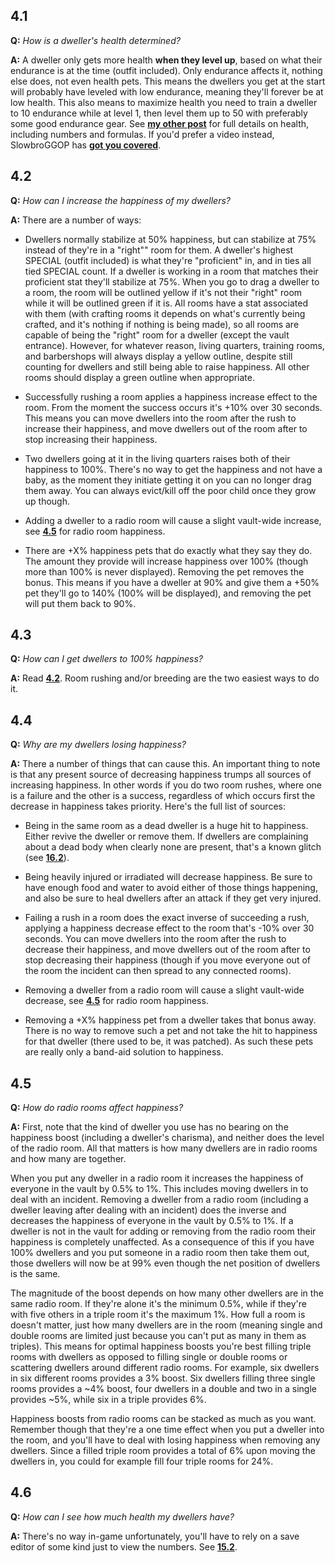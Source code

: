 ## 4.1

**Q:** *How is a dweller's health determined?*

**A:** A dweller only gets more health **when they level up**, based on what their endurance is at the time (outfit included). Only endurance affects it, nothing else does, not even health pets. This means the dwellers you get at the start will probably have leveled with low endurance, meaning they'll forever be at low health. This also means to maximize health you need to train a dweller to 10 endurance while at level 1, then level them up to 50 with preferably some good endurance gear. See **[my other post](https://en.reddit.com/r/foshelter/comments/4c4m46/everything_health/)** for full details on health, including numbers and formulas. If you'd prefer a video instead, SlowbroGGOP has **[got you covered](https://en.reddit.com/r/foshelter/comments/4lhse0/everything_endurance/)**.

## 4.2

**Q:** *How can I increase the happiness of my dwellers?*

**A:** There are a number of ways:

- Dwellers normally stabilize at 50% happiness, but can stabilize at 75% instead of they're in a "right"" room for them. A dweller's highest SPECIAL (outfit included) is what they're "proficient" in, and in ties all tied SPECIAL count. If a dweller is working in a room that matches their proficient stat they'll stabilize at 75%. When you go to drag a dweller to a room, the room will be outlined yellow if it's not their "right" room while it will be outlined green if it is. All rooms have a stat associated with them (with crafting rooms it depends on what's currently being crafted, and it's nothing if nothing is being made), so all rooms are capable of being the "right" room for a dweller (except the vault entrance). However, for whatever reason, living quarters, training rooms, and barbershops will always display a yellow outline, despite still counting for dwellers and still being able to raise happiness. All other rooms should display a green outline when appropriate.

- Successfully rushing a room applies a happiness increase effect to the room. From the moment the success occurs it's +10% over 30 seconds. This means you can move dwellers into the room after the rush to increase their happiness, and move dwellers out of the room after to stop increasing their happiness.

- Two dwellers going at it in the living quarters raises both of their happiness to 100%. There's no way to get the happiness and not have a baby, as the moment they initiate getting it on you can no longer drag them away. You can always evict/kill off the poor child once they grow up though.

- Adding a dweller to a radio room will cause a slight vault-wide increase, see **[4.5](#45)** for radio room happiness.

- There are +X% happiness pets that do exactly what they say they do. The amount they provide will increase happiness over 100% (though more than 100% is never displayed). Removing the pet removes the bonus. This means if you have a dweller at 90% and give them a +50% pet they'll go to 140% (100% will be displayed), and removing the pet will put them back to 90%.

## 4.3

**Q:** *How can I get dwellers to 100% happiness?*

**A:** Read **[4.2](#42)**. Room rushing and/or breeding are the two easiest ways to do it.

## 4.4

**Q:** *Why are my dwellers losing happiness?*

**A:** There a number of things that can cause this. An important thing to note is that any present source of decreasing happiness trumps all sources of increasing happiness. In other words if you do two room rushes, where one is a failure and the other is a success, regardless of which occurs first the decrease in happiness takes priority. Here's the full list of sources:

- Being in the same room as a dead dweller is a huge hit to happiness. Either revive the dweller or remove them. If dwellers are complaining about a dead body when clearly none are present, that's a known glitch (see **[16.2](https://github.com/therabidsquirel/The-Fallout-Shelter-FAQ/wiki/Section-16:-Known-Bugs-and-Glitches#162)**).

- Being heavily injured or irradiated will decrease happiness. Be sure to have enough food and water to avoid either of those things happening, and also be sure to heal dwellers after an attack if they get very injured.

- Failing a rush in a room does the exact inverse of succeeding a rush, applying a happiness decrease effect to the room that's -10% over 30 seconds. You can move dwellers into the room after the rush to decrease their happiness, and move dwellers out of the room after to stop decreasing their happiness (though if you move everyone out of the room the incident can then spread to any connected rooms).

- Removing a dweller from a radio room will cause a slight vault-wide decrease, see **[4.5](#45)** for radio room happiness.

- Removing a +X% happiness pet from a dweller takes that bonus away. There is no way to remove such a pet and not take the hit to happiness for that dweller (there used to be, it was patched). As such these pets are really only a band-aid solution to happiness.

## 4.5

**Q:** *How do radio rooms affect happiness?*

**A:** First, note that the kind of dweller you use has no bearing on the happiness boost (including a dweller's charisma), and neither does the level of the radio room. All that matters is how many dwellers are in radio rooms and how many are together.

When you put any dweller in a radio room it increases the happiness of everyone in the vault by 0.5% to 1%. This includes moving dwellers in to deal with an incident. Removing a dweller from a radio room (including a dweller leaving after dealing with an incident) does the inverse and decreases the happiness of everyone in the vault by 0.5% to 1%. If a dweller is not in the vault for adding or removing from the radio room their happiness is completely unaffected. As a consequence of this if you have 100% dwellers and you put someone in a radio room then take them out, those dwellers will now be at 99% even though the net position of dwellers is the same.

The magnitude of the boost depends on how many other dwellers are in the same radio room. If they're alone it's the minimum 0.5%, while if they're with five others in a triple room it's the maximum 1%. How full a room is doesn't matter, just how many dwellers are in the room (meaning single and double rooms are limited just because you can't put as many in them as triples). This means for optimal happiness boosts you're best filling triple rooms with dwellers as opposed to filling single or double rooms or scattering dwellers around different radio rooms. For example, six dwellers in six different rooms provides a 3% boost. Six dwellers filling three single rooms provides a ~4% boost, four dwellers in a double and two in a single provides ~5%, while six in a triple provides 6%.

Happiness boosts from radio rooms can be stacked as much as you want. Remember though that they're a one time effect when you put a dweller into the room, and you'll have to deal with losing happiness when removing any dwellers. Since a filled triple room provides a total of 6% upon moving the dwellers in, you could for example fill four triple rooms for 24%.

## 4.6

**Q:** *How can I see how much health my dwellers have?*

**A:** There's no way in-game unfortunately, you'll have to rely on a save editor of some kind just to view the numbers. See **[15.2](https://github.com/therabidsquirel/The-Fallout-Shelter-FAQ/wiki/Section-15:-Save-Files-and-Editing#152)**.